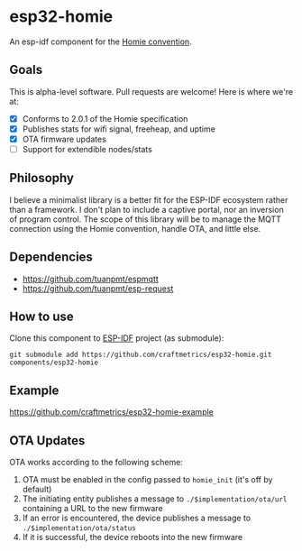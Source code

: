 # esp32-homie

An esp-idf component for the [Homie convention](https://github.com/homieiot/convention).

## Goals

This is alpha-level software. Pull requests are welcome! Here is where we're at:

- [x] Conforms to 2.0.1 of the Homie specification
- [x] Publishes stats for wifi signal, freeheap, and uptime
- [x] OTA firmware updates
- [ ] Support for extendible nodes/stats

## Philosophy

I believe a minimalist library is a better fit for the ESP-IDF ecosystem rather than a framework. I don't plan to include a captive portal, nor an inversion of program control. The scope of this library will be to manage the MQTT connection using the Homie convention, handle OTA, and little else.

## Dependencies

 * https://github.com/tuanpmt/espmqtt
 * https://github.com/tuanpmt/esp-request

## How to use

Clone this component to [ESP-IDF](https://github.com/espressif/esp-idf) project (as submodule):
```
git submodule add https://github.com/craftmetrics/esp32-homie.git components/esp32-homie
```

## Example

https://github.com/craftmetrics/esp32-homie-example

## OTA Updates

OTA works according to the following scheme:

1. OTA must be enabled in the config passed to `homie_init` (it's off by default)
1. The initiating entity publishes a message to `./$implementation/ota/url` containing a URL to the new firmware
1. If an error is encountered, the device publishes a message to `./$implementation/ota/status`
1. If it is successful, the device reboots into the new firmware
